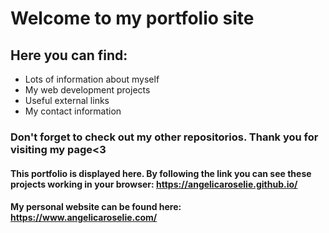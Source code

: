 # Welcome to my portfolio site

## Here you can find: 
- Lots of information about myself
- My web development projects
- Useful external links
- My contact information

### Don't forget to check out my other repositorios. Thank you for visiting my page<3

#### This portfolio is displayed here. By following the link you can see these projects working in your browser: https://angelicaroselie.github.io/

#### My personal website can be found here: https://www.angelicaroselie.com/